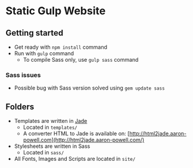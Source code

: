 # Static Gulp Website

## Getting started
* Get ready with `npm install` command
* Run with `gulp` command
  * To compile Sass only, use `gulp sass` command

### Sass issues
* Possible bug with Sass version solved using `gem update sass`

## Folders
* Templates are written in [Jade](http://jade-lang.com)
  * Located in `templates/`
  * A converter HTML to Jade is available on: [http://html2jade.aaron-powell.com](http://html2jade.aaron-powell.com/)
* Stylesheets are written in Sass
  * Located in `sass/`
* All Fonts, Images and Scripts are located in `site/`
